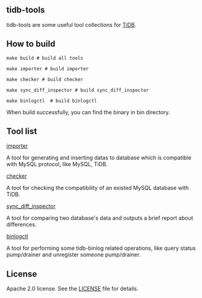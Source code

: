 ## tidb-tools

tidb-tools are some useful tool collections for [TiDB](https://github.com/pingcap/tidb).


## How to build

```
make build # build all tools

make importer # build importer

make checker # build checker

make sync_diff_inspector # build sync_diff_inspector

make binlogctl  # build binlogctl
```

When build successfully, you can find the binary in bin directory.

## Tool list

[importer](./importer)

A tool for generating and inserting datas to database which is compatible with MySQL protocol, like MySQL, TiDB.

[checker](./checker)

A tool for checking the compatibility of an existed MySQL database with TiDB.

[sync_diff_inspector](./sync_diff_inspector)

A tool for comparing two database's data and outputs a brief report about differences.

[binlogctl](./tidb-binlog/binlogctl)

A tool for performing some tidb-binlog related operations, like query status pump/drainer and unregister someone pump/drainer.

## License
Apache 2.0 license. See the [LICENSE](./LICENSE) file for details.

